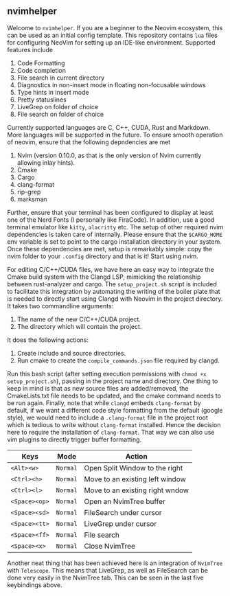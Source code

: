 ## nvimhelper
Welcome to `nvimhelper`. If you are a beginner to the Neovim ecosystem, this can be used as an initial config template. This repository contains `lua` files for configuring NeoVim for setting up an IDE-like environment. Supported features include 

1. Code Formatting 
2. Code completion 
3. File search in current directory
4. Diagnostics in non-insert mode in floating non-focusable windows
5. Type hints in insert mode
6. Pretty statuslines
7. LiveGrep on folder of choice 
8. File search on folder of choice 

Currently supported languages are C, C++, CUDA, Rust and Markdown. More languages will be supported in the future. To ensure smooth operation of neovim, ensure that the following depndencies are met 

1. Nvim (version 0.10.0, as that is the only version of Nvim currently allowing inlay hints).
2. Cmake
3. Cargo
4. clang-format
5. rip-grep
6. marksman

Further, ensure that your terminal has been configured to display at least one of the Nerd Fonts (I personally like FiraCode). In addition, use a good terminal emulator like `kitty`, `alacritty` etc. The setup of other required nvim dependencies is taken care of internally. Please ensure that the `$CARGO_HOME` env variable is set to point to the cargo installation directory in your system. Once these dependencies are met, setup is remarkably simple: copy the nvim folder to your `.config` directory and that is it! Start using nvim.

For editing C/C++/CUDA files, we have here an easy way to integrate the Cmake build system with the Clangd LSP, mimicking the relationship between rust-analyzer and cargo. The `setup_project.sh` script is included to facilitate this integration by automating the writing of the boiler plate that is needed to directly start using Clangd with Neovim in the project directory. It takes two commandline arguments:

1. The name of the new C/C++/CUDA project.
2. The directory which will contain the project.

It does the following actions:

1. Create include and source directories.
2. Run cmake to create the `compile_commands.json` file required by clangd. 

Run this bash script (after setting execution permissions with `chmod +x setup_project.sh`), passing in the project name and directory. One thing to keep in mind is that as new source files are added/removed, the CmakeLists.txt file needs to be updated, and the cmake command needs to be run again. Finally, note that while `clangd` embeds `clang-format` by default, if we want a different code style formatting from the default (google style), we would need to include a `.clang-format` file in the project root which is tedious to write without `clang-format` installed. Hence the decision here to require the installation of `clang-format`. That way we can also use vim plugins to directly trigger buffer formatting. 

|   Keys    |     Mode  |Action               |
|-----------|----------|---------------------|
|`<Alt><w>`|`Normal`|Open Split Window to the right |   
|`<Ctrl><h>`|`Normal`|Move to an existing left window|
|`<Ctrl><l>`|`Normal`|Move to an existing right wndow |
|`<Space><op>`|`Normal`|Open an NvimTree buffer |
|`<Space><sd>`|`Normal`|FileSearch under cursor|
|`<Space><tt>`|`Normal`|LiveGrep under cursor|
|`<Space><ff>`|`Normal`|File search|
|`<Space><x>`|`Normal` |Close NvimTree|

Another neat thing that has been achieved here is an integration of `NvimTree` with `Telescope`. This means that LiveGrep, as well as FileSearch can be done very easily in the NvimTree tab. This can be seen in the last five keybindings above. 
